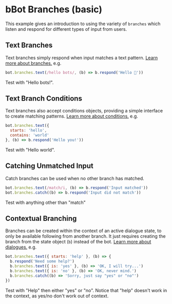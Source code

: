 [branches]: http://bbot.chat/docs/branches
[dialogues]: http://bbot.chat/docs/dialogues
[conditions]: http://bbot.chat/docs/conditions

# bBot Branches (basic)

This example gives an introduction to using the variety of `branches` which
listen and respond for different types of input from users.

## Text Branches

Text branches simply respond when input matches a text pattern.
[Learn more about branches.][branches] e.g.

```js
bot.branches.text(/hello bots/, (b) => b.respond('Hello 👋'))
```

Test with "Hello bots!".

## Text Branch Conditions

Text branches also accept conditions objects, providing a simple interface to
create matching patterns.
[Learn more about conditions.][conditions] e.g.

```js
bot.branches.text({
  starts: 'hello',
  contains: 'world'
}, (b) => b.respond('Hello you!'))
```

Test with "Hello world".

## Catching Unmatched Input

Catch branches can be used when no other branch has matched.

```js
bot.branches.text(/match/i, (b) => b.respond('Input matched'))
bot.branches.catch((b) => b.respond('Input did not match'))
```

Test with anything other than "match"

## Contextual Branching

Branches can be created within the context of an active dialogue state, to only
be available following from another branch. It just requires creating the branch
from the state object (`b`) instead of the bot.
[Learn more about dialogues.][dialogues] e.g.

```js
bot.branches.text({ starts: 'help' }, (b) => {
  b.respond('Need some help?')
  b.branches.text({ is: 'yes' }, (b) => 'OK, I will try...')
  b.branches.text({ is: 'no' }, (b) => 'OK, never mind.')
  b.branches.catch((b) => 'Sorry, just say "yes" or "no"')
})
```

Test with "Help" then either "yes" or "no". Notice that "help" doesn't work
in the context, as yes/no don't work out of context.

